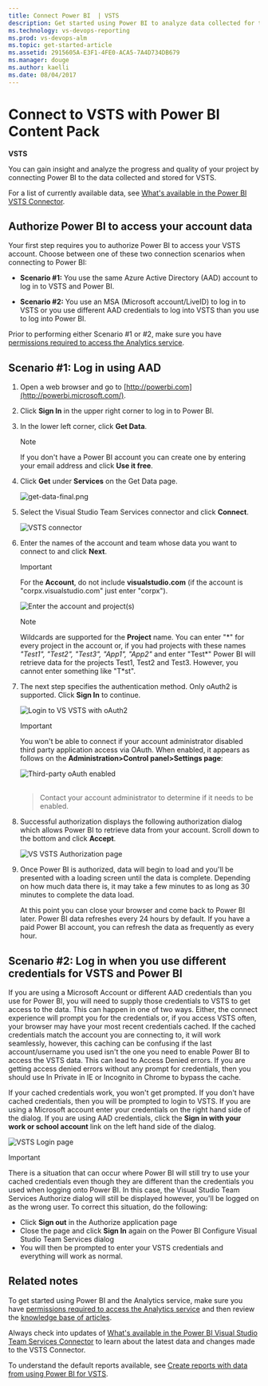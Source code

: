 ```yaml
---
title: Connect Power BI  | VSTS
description: Get started using Power BI to analyze data collected for team projects hosted on Visual Studio Team Services (VSTS) 
ms.technology: vs-devops-reporting
ms.prod: vs-devops-alm
ms.topic: get-started-article  
ms.assetid: 2915605A-E3F1-4FE0-ACA5-7A4D734DB679
ms.manager: douge
ms.author: kaelli
ms.date: 08/04/2017
---
```


# Connect to VSTS with Power BI Content Pack

**VSTS**

You can gain insight and analyze the progress and quality of your project by connecting Power BI to the data collected and stored for VSTS. 

For a list of currently available data, see [What's available in the Power BI VSTS Connector](vso-pbi-whats-available-vs.md). 

## Authorize Power BI to access your account data
Your first step requires you to authorize Power BI to access your VSTS account. Choose between one of these two connection scenarios when connecting to Power BI:

- **Scenario #1:**  You use the same Azure Active Directory (AAD) account to log in to VSTS and Power BI.

- **Scenario #2:**  You use an MSA (Microsoft account/LiveID) to log in to VSTS or you use different AAD credentials to log into VSTS than you use to log into Power BI.

Prior to performing either Scenario #1 or #2, make sure you have [permissions required to access the Analytics service](../analytics/analytics-security.md).

## Scenario #1: Log in using AAD

1. Open a web browser and go to [http://powerbi.com](http://powerbi.microsoft.com/).

2. Click **Sign In** in the upper right corner to log in to Power BI.

3. In the lower left corner, click **Get Data**.

	>[!NOTE]  
	>If you don't have a Power BI account you can create one by entering your email address and click **Use it free**. 

4. Click **Get** under **Services** on the Get Data page.

	![get-data-final.png](_img/get-data-final.png)

5. Select the Visual Studio Team Services connector and click **Connect**.

	![VSTS connector](_img/connect-to-vs-team-services-choose.png)

6. Enter the names of the account and team whose data you want to connect to and click **Next**.

	> [!IMPORTANT]  
	> For the **Account**, do not include  **visualstudio.com** (if the account is "corpx.visualstudio.com" just enter "corpx").  
	
	![Enter the account and project(s)](_img/connect-to-vs-team-services.png)  

	> [!NOTE]  
	> Wildcards are supported for the **Project** name. You can enter "&#42;" for every project in the account or, if you had projects with these names <i>"Test1", "Test2", "Test3", "App1", "App2"</i> and enter "Test&#42;" Power BI will retrieve data for the projects Test1, Test2 and Test3. However, you cannot enter something like "T&#42;st". 

7. The next step specifies the authentication method. Only oAuth2 is supported. Click **Sign In** to continue.

	![Login to VS VSTS with oAuth2](_img/connect-to-vs-team-services-auth.png)  

	> [!IMPORTANT]  
	> You won't be able to connect if your account administrator disabled third party application access via OAuth. When enabled, it appears as follows on the **Administration&gt;Control panel&gt;Settings page**:  
	>
	> ![Third-party oAuth enabled](_img/Screen5.png)  <br/><br/>

	> Contact your account administrator to determine if it needs to be enabled.  

8. Successful authorization displays the following authorization dialog which allows Power BI to retrieve data from your account. Scroll down to the bottom and click **Accept**.

	![VS VSTS Authorization page](_img/Screen6.png)  

9. Once Power BI is authorized, data will begin to load and you'll be presented with a loading screen until the data is complete. Depending on how much data there is, it may take a few minutes to as long as 30 minutes to complete the data load.

	At this point you can close your browser and come back to Power BI later. Power BI data refreshes every 24 hours by default. If you have a paid Power BI account, you can refresh the data as frequently as every hour.

## Scenario #2: Log in when you use different credentials for VSTS and Power BI  

If you are using a Microsoft Account or different AAD credentials than you use for Power BI, you will need to supply those credentials to VSTS to get access to the data. This can happen in one of two ways. Either, the connect experience will prompt you for the credentials or, if you access VSTS often, your browser may have your most recent credentials cached. If the cached credentials match the account you are connecting to, it will work seamlessly, however, this caching can be confusing if the last account/username you used isn't the one you need to enable Power BI to access the VSTS data. This can lead to Access Denied errors. If you are getting access denied errors without any prompt for credentials, then you should use In Private in IE or Incognito in Chrome to bypass the cache.

If your cached credentials work, you won't get prompted. If you don't have cached credentials, then you will be prompted to login to VSTS. If you are using a Microsoft account enter your credentials on the right hand side of the dialog. If you are using AAD credentials, click the **Sign in with your work or school account** link on the left hand side of the dialog.

![VSTS Login page](_img/Screen7.png)

>[!IMPORTANT]  
>There is a situation that can occur where Power BI will still try to use your cached credentials even though they are different than the credentials you used when logging onto Power BI. In this case, the Visual Studio Team Services Authorize dialog will still be displayed however, you'll be logged on as the wrong user. To correct this situation, do the following: <br/>  
> - Click **Sign out** in the Authorize application page  
> - Close the page and click **Sign In** again on the Power BI Configure Visual Studio Team Services dialog  
> - You will then be prompted to enter your VSTS credentials and everything will work as normal.  


## Related notes

To get started using Power BI and the Analytics service, make sure you have [permissions required to access the Analytics service](../analytics/analytics-security.md) and then review the [knowledge base of articles](https://support.powerbi.com/).

Always check into updates of [What's available in the Power BI Visual Studio Team Services Connector](vso-pbi-whats-available-vs.md) to learn about the latest data and changes made to the VSTS Connector.  

To understand the default reports available, see [Create reports with data from using Power BI for VSTS](report-on-vso-with-power-bi-vs.md).


